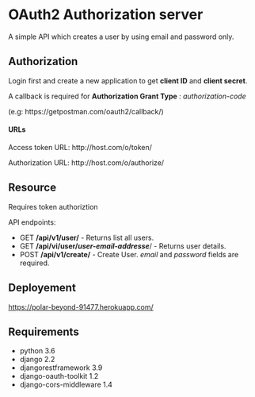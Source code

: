 # OAuth2 Authorization server

A simple API which creates a user by using email and password only.


## Authorization

Login first and create a new application to get **client ID** and **client secret**.

A callback  is required for **Authorization Grant Type** : *authorization-code*

(e.g: https://<span></span>getpostman.com/oauth2/callback/)

#### URLs

Access token URL: http://<span></span>host.com/o/token/

Authorization URL: http://<span></span>host.com/o/authorize/


## Resource
Requires token authoriztion

API endpoints:
- GET **/api/v1/user/** - Returns list all users.
- GET **/api/vi/user/*user-email-addresse***/ - Returns user details.
- POST **/api/v1/create/** - Create User. *email* and *password* fields are required.

## Deployement
https://polar-beyond-91477.herokuapp.com/

## Requirements
- python 3.6
- django 2.2
- djangorestframework 3.9
- django-oauth-toolkit 1.2
- django-cors-middleware 1.4



